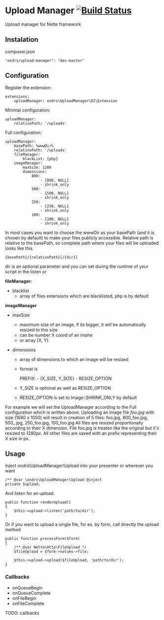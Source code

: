 Upload Manager [![Build Status](https://travis-ci.org/ondrs/upload-manager.svg?branch=master)](https://travis-ci.org/ondrs/upload-manager)
==============

Upload manager for Nette framework

Instalation
-----

composer.json

    "ondrs/upload-manager": "dev-master"

Configuration
-----

Register the extension:

    extensions:
        uploadManager: ondrs\UploadManager\DI\Extension

Minimal configuration:

    uploadManager:
        relativePath: '/uploads'

Full configuration:

    uploadManager:
        basePath: %wwwDir%
        relativePath: '/uploads'
        fileManager:
            blackList: {php}
        imageManager:
            maxSize: 1280
            dimensions:
                800:
                    - {800, NULL}
                    - shrink_only
                500:
                    - {500, NULL}
                    - shrink_only
                250:
                    - {250, NULL}
                    - shrink_only
                100:
                    - {100, NULL}
                    - shrink_only

In  most cases you want to choose the wwwDir as your basePath (and it is chosen by default) to make your files publicly accessible.
Relative path is relative to the basePath, so complete path where your files will be uploaded looks like this

    {basePath}/{relativePath}[/{dir}]

dir is an optional parameter and you can set during the runtime of your script in the listen or

**fileManager:**
- blacklist
  - array of files extensions which are blacklisted, php is by default

**imageManager**
- maxSize
  - maximum size of an image, if its bigger, it will be automatically resized to this size
  - can be number X coord of an imahe
  - or array [X, Y]

- dimensions
  - array of dimensions to which an image will be resized
  - format is

    PREFIX:
        - {X_SIZE, Y_SIZE}
        - RESIZE_OPTION

  - Y_SIZE is optional as well as RESIZE_OPTION
  - RESIZE_OPTION is set to Image::SHRINK_ONLY by default

For example we will set the UploadManager according to the Full configuration which is written above.
Uploading an image file *foo.jpg* with size (1680 x 1050) will result in creation of 5 files: foo.jpg, 800_foo.jpg, 500_.jpg, 250_foo.jpg, 100_foo.jpg
All files are resized proportionally according to their X dimension. File foo.jpg is treaten like the original but it's resized to 1280px.
All other files are saved with an prefix representing their X size in px.


Usage
-----

Inject ondrs\UploadManager\Upload into your presenter or wherever you want

    /** @var \ondrs\UploadManager\Upload @inject
    private $upload;

And listen for an upload.

    public function renderUpload()
    {
        $this->upload->listen('path/to/dir');
    }

Or if you want to upload a single file, for ex. by form, call directly the upload method

    public function processForm($form)
    {
        /** @var Nette\Http\FileUpload */
        $fileUpload = $form->values->file;

        $this->upload->upload($fileUpload, 'path/to/dir');
    }


### Callbacks

- onQueueBegin
- onQueueComplete
- onFileBegin
- onFileComplete

TODO: callbacks
